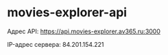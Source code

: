 # movies-explorer-api

Адрес API: https://api.movies-explorer.av365.ru:3000

IP-адрес сервера: 84.201.154.221

